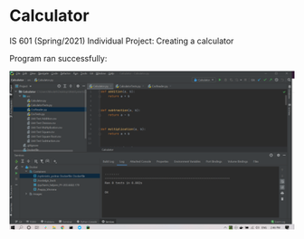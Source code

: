 # Calculator
IS 601 (Spring/2021) Individual Project: Creating a calculator


Program ran successfully:

![](images/Log.png)
